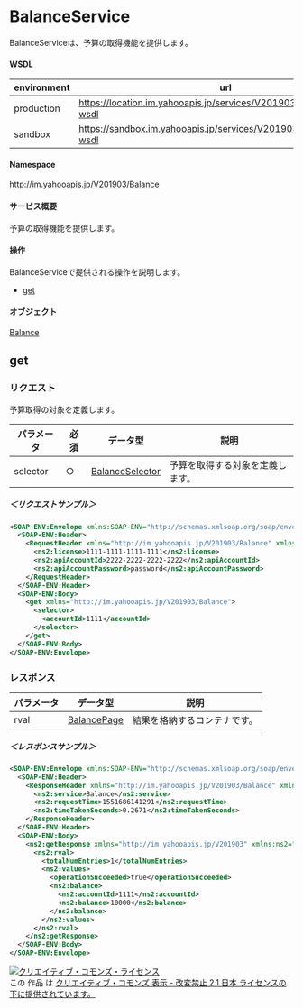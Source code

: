 # BalanceService
BalanceServiceは、予算の取得機能を提供します。
#### WSDL
| environment | url |
|---|---|
| production  | https://location.im.yahooapis.jp/services/V201903/BalanceService?wsdl|
| sandbox  | https://sandbox.im.yahooapis.jp/services/V201903/BalanceService?wsdl|
#### Namespace
http://im.yahooapis.jp/V201903/Balance
#### サービス概要
予算の取得機能を提供します。
#### 操作
BalanceServiceで提供される操作を説明します。

+ [get](#get)

#### オブジェクト
[Balance](../data/Balance)

## get

### リクエスト
予算取得の対象を定義します。

| パラメータ | 必須 | データ型 | 説明 |
|---|---|---|---|
| selector | ○ | [BalanceSelector](../data/Balance/BalanceSelector.md) | 予算を取得する対象を定義します。 |

##### ＜リクエストサンプル＞
```xml
<SOAP-ENV:Envelope xmlns:SOAP-ENV="http://schemas.xmlsoap.org/soap/envelope/">
  <SOAP-ENV:Header>
    <RequestHeader xmlns="http://im.yahooapis.jp/V201903/Balance" xmlns:ns2="http://im.yahooapis.jp/V201903">
      <ns2:license>1111-1111-1111-1111</ns2:license>
      <ns2:apiAccountId>2222-2222-2222-2222</ns2:apiAccountId>
      <ns2:apiAccountPassword>password</ns2:apiAccountPassword>
    </RequestHeader>
  </SOAP-ENV:Header>
  <SOAP-ENV:Body>
    <get xmlns="http://im.yahooapis.jp/V201903/Balance">
      <selector>
        <accountId>1111</accountId>
      </selector>
    </get>
  </SOAP-ENV:Body>
</SOAP-ENV:Envelope>
```

### レスポンス
| パラメータ | データ型 | 説明 |
|---|---|---|
| rval | [BalancePage](../data/Balance/BalancePage.md) | 結果を格納するコンテナです。 |

##### ＜レスポンスサンプル＞
```xml
<SOAP-ENV:Envelope xmlns:SOAP-ENV="http://schemas.xmlsoap.org/soap/envelope/">
  <SOAP-ENV:Header>
    <ResponseHeader xmlns="http://im.yahooapis.jp/V201903/Balance" xmlns:ns2="http://im.yahooapis.jp/V201903">
      <ns2:service>Balance</ns2:service>
      <ns2:requestTime>1551686141291</ns2:requestTime>
      <ns2:timeTakenSeconds>0.2671</ns2:timeTakenSeconds>
    </ResponseHeader>
  </SOAP-ENV:Header>
  <SOAP-ENV:Body>
    <ns2:getResponse xmlns="http://im.yahooapis.jp/V201903" xmlns:ns2="http://im.yahooapis.jp/V201903/Balance">
      <ns2:rval>
        <totalNumEntries>1</totalNumEntries>
        <ns2:values>
          <operationSucceeded>true</operationSucceeded>
          <ns2:balance>
            <ns2:accountId>1111</ns2:accountId>
            <ns2:balance>10000</ns2:balance>
          </ns2:balance>
        </ns2:values>
      </ns2:rval>
    </ns2:getResponse>
  </SOAP-ENV:Body>
</SOAP-ENV:Envelope>
```

<a rel="license" href="http://creativecommons.org/licenses/by-nd/2.1/jp/"><img alt="クリエイティブ・コモンズ・ライセンス" style="border-width:0" src="https://i.creativecommons.org/l/by-nd/2.1/jp/88x31.png" /></a><br />この 作品 は <a rel="license" href="http://creativecommons.org/licenses/by-nd/2.1/jp/">クリエイティブ・コモンズ 表示 - 改変禁止 2.1 日本 ライセンスの下に提供されています。</a>
